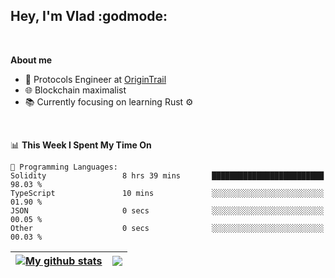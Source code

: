 ## Hey, I'm Vlad :godmode:

<br/>

**About me**
- 💼 Protocols Engineer at [OriginTrail](https://github.com/OriginTrail)
- 🌐 Blockchain maximalist
- 📚 Currently focusing on learning Rust :gear:

<br/>

<!--START_SECTION:waka-->
📊 **This Week I Spent My Time On** 

```text
💬 Programming Languages: 
Solidity                 8 hrs 39 mins       █████████████████████████   98.03 % 
TypeScript               10 mins             ░░░░░░░░░░░░░░░░░░░░░░░░░   01.90 % 
JSON                     0 secs              ░░░░░░░░░░░░░░░░░░░░░░░░░   00.05 % 
Other                    0 secs              ░░░░░░░░░░░░░░░░░░░░░░░░░   00.03 % 
```


<!--END_SECTION:waka-->


| <a href="https://github.com/anuraghazra/github-readme-stats"><img align="center" src="https://github-readme-stats.vercel.app/api?username=u-hubar&show_icons=true&include_all_commits=true&theme=dark&hide_border=true" alt="My github stats" /></a> | <a href="https://github.com/anuraghazra/github-readme-stats"><img align="center" src="https://github-readme-stats.vercel.app/api/top-langs/?username=u-hubar&layout=compact&theme=dark&hide_border=true" /></a> |
| ------------- | ------------- |
